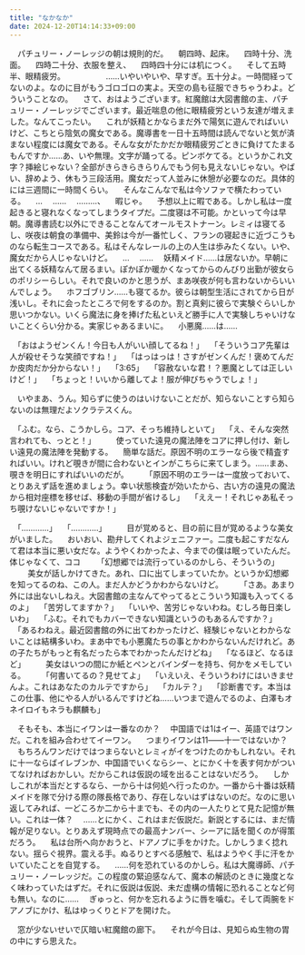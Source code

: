 ```yaml
---
title: "なかなか"
date: 2024-12-20T14:14:33+09:00
---
```

　パチュリー・ノーレッジの朝は規則的だ。
　朝四時、起床。
　四時十分、洗面。
　四時二十分、衣服を整え、
　四時四十分には机につく。
　そして五時半、眼精疲労。
　
　
　
　……いやいやいや、早すぎ。五十分よ。一時間経ってないのよ。なのに目がもうゴロゴロの実よ。天空の島も征服できちゃうわよ。どういうことなの。
　さて、おはようございます。紅魔館は大図書館の主、パチュリー・ノーレッジでございます。最近喘息の他に眼精疲労という友達が増えました。なんてこったい。
　これが妖精とかならまだ外で陽気に遊んでればいいけど、こちとら陰気の魔女である。魔導書を一日十五時間は読んでないと気が済まない程度には魔女である。そんな女がたかだか眼精疲労ごときに負けてたまるもんですか……あ、いや無理。文字が踊ってる。ピンボケてる。というかこれ文字？挿絵じゃない？全部がきらきらきらりんでもう何も見えないじゃない。やばい、辞めよう、休もう三段活用。魔女だって人並みに休憩が必要なのだ。具体的には三週間に一時間くらい。
　そんなこんなで私は今ソファで横たわっている。
　…
　……
　………、
　暇じゃ。
　予想以上に暇である。しかし私は一度起きると寝れなくなってしまうタイプだ。二度寝は不可能。かといって今は早朝。魔導書読む以外にできることなんてオールモストナーン。レミィは寝てるし、咲夜は朝食の準備中、美鈴は今が一番忙しく、フランの寝起きに近づこうものなら転生コースである。私はそんなレールの上の人生は歩みたくない。いや、魔女だから人じゃないけど。
　…
　……
　妖精メイド……は居ないか。早朝に出てくる妖精なんて居るまい。ぽかぽか暖かくなってからのんびり出勤が彼女らのポリシーらしい。それで良いのかと思うが、まあ咲夜が何も言わないからいいんでしょう。
　ホフゴブリン……も寝てるか。彼らは朝型生活にされてから日が浅いし。それに会ったところで何をするのか。割と真剣に彼らで実験ぐらいしか思いつかない。いくら魔法に身を捧げた私といえど勝手に人で実験しちゃいけないことくらい分かる。実家じゃあるまいに。
　小悪魔……は……



　「おはようゼンくん！今日も人がいい顔してるね！」
　「そういうコア先輩は人が殺せそうな笑顔ですね！」
　「はっはっは！さすがゼンくんだ！褒めてんだか皮肉だか分からない！」
　「3:65」
　「容赦ないな君！？悪魔としては正しいけど！」
　「ちょっと！いいから離してよ！服が伸びちゃうでしょ！」


　いやまあ、うん。知らずに使うのはいけないことだが、知らないことすら知らないのは無理だよソクラテスくん。
　


　「ふむ。なら、こうかしら。コア、そっち維持しといて」
　「え、そんな突然言われても、っとと！」
　
　使っていた遠見の魔法陣をコアに押し付け、新しい遠見の魔法陣を発動する。
　簡単な話だ。原因不明のエラーなら後で精査すればいい。けれど覗きが間に合わないとインがこちらに来てしまう。……まあ、覗きを明日にすればいいのだが。
　
　「原因不明のエラーは一度放っておいて、とりあえず話を進めましょう。幸い状態検査が効いたから、古い方の遠見の魔法から相対座標を移せば、移動の手間が省けるし」
　「ええー！それじゃあ私そっち覗けないじゃないですか！」
　

　「…………」
　「…………」
　
　目が覚めると、目の前に目が覚めるような美女がいました。
　おいおい、勘弁してくれよジェニファー。二度も起こすだなんて君は本当に悪い女だな。ようやくわかったよ、今までの僕は眠っていたんだ。体じゃなくて、ココ
　
　「幻想郷では流行っているのかしら、そういうの」
　
　美女が話しかけてきた。あれ、口に出てしまっていたか。というか幻想郷を知ってるのね、この人。まだ人かどうかわからないけど。
　
　「さあ。あまり外には出ないしねえ。大図書館の主なんてやってるとこういう知識も入ってくるのよ」
　「苦労してますか？」
　「いいや、苦労じゃないわね。むしろ毎日楽しいわ」
　「ふむ。それでもカバーできない知識というのもあるんですか？」
　「あるわねえ。最近図書館の外に出てわかったけど、経験じゃないとわからないことは結構多いわ。まあ中でも小悪魔たちの事とかわからないんだけれど。あの子たちがもっと有名だったら本でわかったんだけどね」
　「なるほど、なるほど」
　
　美女はいつの間にか紙とペンとバインダーを持ち、何かをメモしている。
　
　「何書いてるの？見せてよ」
　「いえいえ、そういうわけにはいきませんよ。これはあなたのカルテですから」
　「カルテ？」
　「診断書です。本当はこの仕事、他にやる人がいるんですけどね……いつまで遊んでるのよ、白澤もオネイロイもネラも麒麟も」



　そもそも、本当にイワンは一番なのか？
　中国語では1はイー、英語ではワンだ。これを組み合わせてイーワン。
　つまりイワンは11――十一ではないか？
　もちろんワンだけではつまらないとレミィがイをつけたのかもしれない。それに十一ならばイレブンか、中国語でいくならシー、とにかく十を表す何かがついてなければおかしい。だからこれは仮説の域を出ることはないだろう。
　しかしこれが本当だとするなら、一から十は何処へ行ったのか。一番から十番は妖精メイドを隊で分ける際の隊長格であり、存在しないはずはないのだ。なのに思い返してみれば、一どころか二から十までも、その内の一人たりとて見た記憶が無い。これは一体？
　……とにかく、これはまだ仮説だ。新説とするには、まだ情報が足りない。とりあえず現時点での最高ナンバー、シーアに話を聞くのが得策だろう。
　私は台所へ向かおうと、ドアノブに手をかけた。しかしうまく捻れない。揺らぐ視界。震える手。ぬるりとすべる感触で、私はようやく手に汗をかいていたことを自覚する。
　……何を恐れているのかしら。私は大魔導師、パチュリー・ノーレッジだ。この程度の緊迫感なんて、魔本の解読のときに幾度となく味わっていたはずだ。それに仮説は仮説、未だ虚構の情報に恐れることなど何も無い。なのに……
　ぎゅっと、何かを忘れるように唇を噛む。そして両腕をドアノブにかけ、私はゆっくりとドアを開けた。

　窓が少ないせいで仄暗い紅魔館の廊下。
　それが今日は、見知らぬ生物の胃の中にすら思えた。
　

